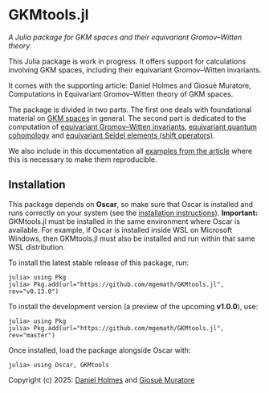 # GKMtools.jl
*A Julia package for GKM spaces and their equivariant Gromov–Witten theory.*

This Julia package is work in progress. It offers support for calculations involving GKM spaces, including their equivariant Gromov–Witten invariants.

It comes with the supporting article: Daniel Holmes and Giosuè Muratore, Computations in Equivariant Gromov–Witten theory of GKM spaces.

The package is divided in two parts. The first one deals with foundational material on [GKM spaces](GKM/GKM.md) in general. The second part is dedicated to the computation of [equivariant Gromov–Witten invariants](GW/GW.md), [equivariant quantum cohomology](GW/QH.md) and [equivariant Seidel elements (shift operators)](GW/SeidelElements.md).

We also include in this documentation all [examples from the article](Article/BPS.md) where this is necessary to make them reproducible.

## Installation
This package depends on **Oscar**, so make sure that Oscar is installed and runs correctly on your system (see the [installation instructions](https://www.oscar-system.org/install/)). **Important:** GKMtools.jl must be installed in the same environment where Oscar is available. For example, if Oscar is installed inside WSL on Microsoft Windows, then GKMtools.jl must also be installed and run within that same WSL distribution.

To install the latest stable release of this package, run:

```julia-repl
julia> using Pkg
julia> Pkg.add(url="https://github.com/mgemath/GKMtools.jl", rev="v0.13.0")
```

To install the development version (a preview of the upcoming **v1.0.0**), use:

```julia-repl
julia> using Pkg
julia> Pkg.add(url="https://github.com/mgemath/GKMtools.jl", rev="master")
```

Once installed, load the package alongside Oscar with:

```julia-repl
julia> using Oscar, GKMtools
```

Copyright (c) 2025: [Daniel Holmes](https://www.daniel-holmes.at/) and [Giosuè Muratore](https://sites.google.com/view/giosue-muratore)